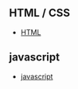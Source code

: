 ## HTML / CSS
- [HTML](./Web/src/main/webapp/html5_css3/)

## javascript
- [javascript](./Web/src/main/webapp/javascript/)
